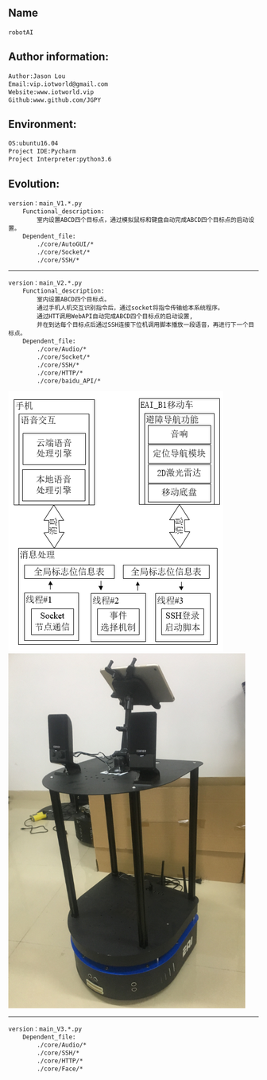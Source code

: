 Name
--
    robotAI

Author information:
---
    Author:Jason Lou
    Email:vip.iotworld@gmail.com
    Website:www.iotworld.vip
    Github:www.github.com/JGPY

Environment:
---
    OS:ubuntu16.04
    Project IDE:Pycharm
    Project Interpreter:python3.6
    
    
Evolution:
---
    version：main_V1.*.py
        Functional_description:
            室内设置ABCD四个目标点，通过模拟鼠标和键盘自动完成ABCD四个目标点的启动设置。
        Dependent_file:
            ./core/AutoGUI/*
            ./core/Socket/*
            ./core/SSH/*
---            
    version：main_V2.*.py
        Functional_description:
            室内设置ABCD四个目标点。
            通过手机人机交互识别指令后，通过socket将指令传输给本系统程序。
            通过HTT调用WebAPI自动完成ABCD四个目标点的启动设置,
            并在到达每个目标点后通过SSH连接下位机调用脚本播放一段语音，再进行下一个目标点。
        Dependent_file:
            ./core/Audio/*
            ./core/Socket/*
            ./core/SSH/*
            ./core/HTTP/*
            ./core/baidu_API/*
        
 ![Image text](https://github.com/JGPY/roboAI/blob/master/data/image/V2%E7%A8%8B%E5%BA%8F%E6%A1%86%E6%9E%B6.png)
 ![Image text](https://github.com/JGPY/roboAI/blob/master/data/image/V2%E7%A1%AC%E4%BB%B6%E5%9B%BE.png)   

---              
    version：main_V3.*.py
        Dependent_file:
            ./core/Audio/*
            ./core/SSH/*
            ./core/HTTP/*
            ./core/Face/*  
